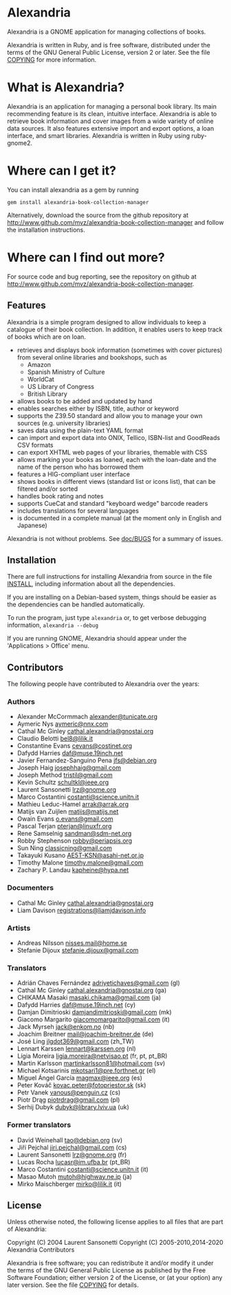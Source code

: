 # Alexandria

Alexandria is a GNOME application for managing collections of books.

Alexandria is written in Ruby, and is free software, distributed under
the terms of the GNU General Public License, version 2 or later. See
the file [COPYING](COPYING) for more information.

What is Alexandria?
===================

Alexandria is an application for managing a personal book library.
Its main recommending feature is its clean, intuitive interface.
Alexandria is able to retrieve book information and cover images from
a wide variety of online data sources. It also features extensive
import and export options, a loan interface, and smart libraries.
Alexandria is written in Ruby using ruby-gnome2.

Where can I get it?
===================

You can install alexandria as a gem by running

    gem install alexandria-book-collection-manager

Alternatively, download the source from the github repository at
http://www.github.com/mvz/alexandria-book-collection-manager and follow the
installation instructions.

Where can I find out more?
==========================

For source code and bug reporting, see the repository on github at
http://www.github.com/mvz/alexandria-book-collection-manager.

## Features

Alexandria is a simple program designed to allow individuals to keep a
catalogue of their book collection. In addition, it enables users to
keep track of books which are on loan.

* retrieves and displays book information (sometimes with cover
  pictures) from several online libraries and bookshops, such as
   - Amazon
   - Spanish Ministry of Culture
   - WorldCat
   - US Library of Congress
   - British Library
* allows books to be added and updated by hand
* enables searches either by ISBN, title, author or keyword
* supports the Z39.50 standard and allow you to manage your own
  sources (e.g. university libraries)
* saves data using the plain-text YAML format
* can import and export data into ONIX, Tellico, ISBN-list
  and GoodReads CSV formats
* can export XHTML web pages of your libraries, themable with CSS
* allows marking your books as loaned, each with the loan-date and
  the name of the person who has borrowed them
* features a HIG-compliant user interface
* shows books in different views (standard list or icons list),
  that can be filtered and/or sorted
* handles book rating and notes
* supports CueCat and standard "keyboard wedge" barcode readers
* includes translations for several languages
* is documented in a complete manual (at the moment only in
  English and Japanese)

Alexandria is not without problems. See [doc/BUGS](doc/BUGS) for a
summary of issues.

## Installation

There are full instructions for installing Alexandria from source in the
file [INSTALL](INSTALL), including information about all the dependencies.

If you are installing on a Debian-based system, things should be
easier as the dependencies can be handled automatically.

To run the program, just type
    `alexandria`
or, to get verbose debugging information,
    `alexandria --debug`

If you are running GNOME, Alexandria should appear under the
'Applications > Office' menu.

## Contributors

The following people have contributed to Alexandria over the years:

### Authors

* Alexander McCormmach <alexander@tunicate.org>
* Aymeric Nys <aymeric@nnx.com>
* Cathal Mc Ginley <cathal.alexandria@gnostai.org>
* Claudio Belotti <bel8@lilik.it>
* Constantine Evans <cevans@costinet.org>
* Dafydd Harries <daf@muse.19inch.net>
* Javier Fernandez-Sanguino Pena <jfs@debian.org>
* Joseph Haig <josephhaig@gmail.com>
* Joseph Method <tristil@gmail.com>
* Kevin Schultz <schultkl@ieee.org>
* Laurent Sansonetti <lrz@gnome.org>
* Marco Costantini <costanti@science.unitn.it>
* Mathieu Leduc-Hamel <arrak@arrak.org>
* Matijs van Zuijlen <matijs@matijs.net>
* Owain Evans <o.evans@gmail.com>
* Pascal Terjan <pterjan@linuxfr.org>
* Rene Samselnig <sandman@sdm-net.org>
* Robby Stephenson <robby@periapsis.org>
* Sun Ning <classicning@gmail.com>
* Takayuki Kusano <AE5T-KSN@asahi-net.or.jp>
* Timothy Malone <timothy.malone@gmail.com>
* Zachary P. Landau <kapheine@hypa.net>

### Documenters

* Cathal Mc Ginley <cathal.alexandria@gnostai.org>
* Liam Davison <registrations@liamjdavison.info>

### Artists

* Andreas Nilsson <nisses.mail@home.se>
* Stefanie Dijoux <stefanie.dijoux@gmail.com>

### Translators

* Adrián Chaves Fernández <adriyetichaves@gmail.com> (gl)
* Cathal Mc Ginley <cathal.alexandria@gnostai.org> (ga)
* CHIKAMA Masaki <masaki.chikama@gmail.com> (ja)
* Dafydd Harries <daf@muse.19inch.net> (cy)
* Damjan Dimitrioski <damjandimitrioski@gmail.com> (mk)
* Giacomo Margarito <giacomomargarito@gmail.com> (it)
* Jack Myrseh <jack@enkom.no> (nb)
* Joachim Breitner <mail@joachim-breitner.de> (de)
* José Ling <jlgdot369@gmail.com> (zh_TW)
* Lennart Karssen <lennart@karssen.org> (nl)
* Lígia Moreira <ligia.moreira@netvisao.pt> (fr, pt, pt_BR)
* Martin Karlsson <martinkarlsson81@hotmail.com> (sv)
* Michael Kotsarinis <mkotsari1@pre.forthnet.gr> (el)
* Miguel Ángel García <magmax@ieee.org> (es)
* Peter Kováč <kovac.peter@fotopriestor.sk> (sk)
* Petr Vanek <vanous@penguin.cz> (cs)
* Piotr Drąg <piotrdrag@gmail.com> (pl)
* Serhij Dubyk <dubyk@library.lviv.ua> (uk)

### Former translators
* David Weinehall <tao@debian.org> (sv)
* Jiří Pejchal <jiri.pejchal@gmail.com> (cs)
* Laurent Sansonetti <lrz@gnome.org> (fr)
* Lucas Rocha <lucasr@im.ufba.br> (pt_BR)
* Marco Costantini <costanti@science.unitn.it> (it)
* Masao Mutoh <mutoh@highway.ne.jp> (ja)
* Mirko Maischberger <mirko@lilik.it> (it)

## License

Unless otherwise noted, the following license applies to all files that are
part of Alexandria:

Copyright (C) 2004 Laurent Sansonetti
Copyright (C) 2005-2010,2014-2020 Alexandria Contributors

Alexandria is free software; you can redistribute it and/or modify it under the
terms of the GNU General Public License as published by the Free Software
Foundation; either version 2 of the License, or (at your option) any later
version. See the file [COPYING](COPYING) for details.
